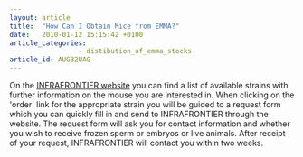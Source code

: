 ```yaml
---
layout: article
title:  "How Can I Obtain Mice from EMMA?"
date:   2010-01-12 15:15:42 +0100
article_categories:
                 - distibution_of_emma_stocks
article_id: AUG32UAG
---
```


On the [INFRAFRONTIER website][link-infrafrontier] you can find a list of available strains with further information on the mouse you are interested in. When clicking on the 'order' link for the appropriate strain you will be guided to a request form which you can quickly fill in and send to INFRAFRONTIER through the website. The request form will ask you for contact information and whether you wish to receive frozen sperm or embryos or live animals. After receipt of your request, INFRAFRONTIER will contact you within two weeks. 

[link-infrafrontier]: https://www.infrafrontier.eu